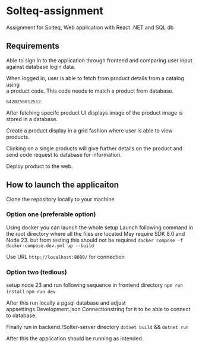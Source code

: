 # Solteq-assignment

Assignment for Solteq, Web application with React .NET and SQL db

## Requirements

Able to sign in to the application through frontend and comparing user input  
against database login data.

When logged in, user is able to fetch from product details from a catalog using  
a product code. This code needs to match a product from database.

    6420256012512

After fetching specifc product UI displays image of the product image is stored in a database.

Create a product display in a grid fashion where user is able to view products.

Clicking on a single products will give further details on the product and send code request to database for information.

Deploy product to the web.

## How to launch the applicaiton

Clone the repository locally to your machine

### Option one (preferable option)

Using docker you can launch the whole setup
Launch following command in the root directory where all the files are located
May require SDK 8.0 and Node 23. but from testing this should not be required
`docker compose -f docker-compose.dev.yml up --build`

Use URL `http://localhost:8080/` for connection

### Option two (tedious)

setup node 23 and run following sequence in frontend directory
`npm run install` `npm run dev`

After this run locally a pgsql database and adjust appsettings.Development.json Connectionstring for it to be able to connect to database.

Finally run in backend./Solter-server directory `dotnet build` && `dotnet run`

After this the application should be running as intended.
